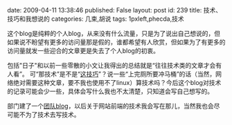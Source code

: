 date: 2009-04-11 13:38:46
published: False
layout: post
id: 239
title: 技术、技巧和我想说的
categories: 几束,胡说
tags: 1pxleft,phecda,技术

这个blog是纯粹的个人blog，从来没有什么流量，只是为了说出自己想说的，但如果说不盼望有更多的访问量那是假的，谁都希望有人欣赏，但如果为了有更多的访问量就发一些迎合的文章更是失去了个人blog的初衷。

包括"日子"和以前一些零散的小文让我得出的总结就是“往往技术类的文章才会有人看”。
可“那技术”是不是“[这技巧](http://www.phecda.org/blog/category/%E5%87%A0%E6%9D%9F)”？说一些“上完厕所要冲马桶”的话（当然，网络绝对需要这种文章，要不我也使用不了linux）算技术吗？今后这个blog对技术的记录可能会少一些，具体会写什么我也不太清楚，只知道会写自己想写的。

部门建了一个[团队blog](http://1pxleft.com)，以后关于网站前端的技术我会写在那儿，当然我也会尽可能不为了技术去写技术。
